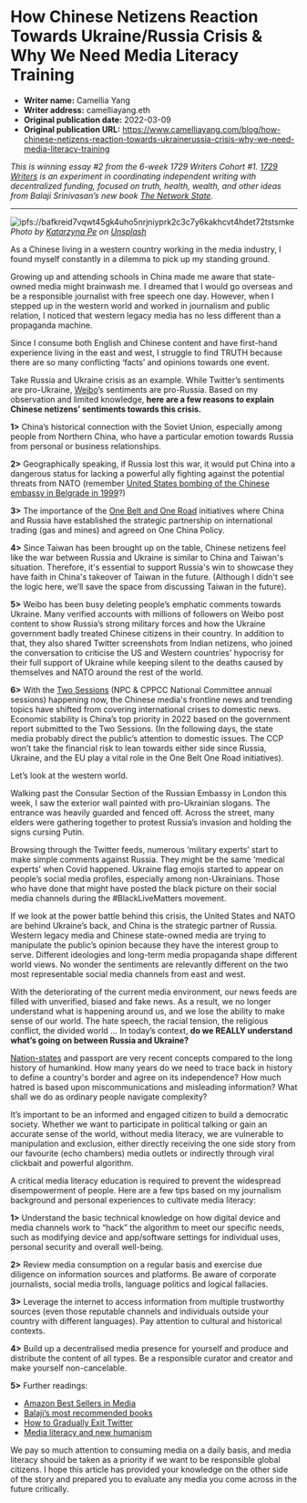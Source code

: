 # How Chinese Netizens Reaction Towards Ukraine/Russia Crisis & Why We Need Media Literacy Training

- **Writer name:** Camellia Yang
- **Writer address:** camelliayang.eth
- **Original publication date:** 2022-03-09
- **Original publication URL:** https://www.camelliayang.com/blog/how-chinese-netizens-reaction-towards-ukrainerussia-crisis-why-we-need-media-literacy-training

_This is winning essay #2 from the 6-week 1729 Writers Cohort #1. [1729 Writers](https://paper.li/1729writers) is an experiment in coordinating independent writing with decentralized funding, focused on truth, health, wealth, and other ideas from Balaji Srinivasan’s new book [The Network State](https://thenetworkstate.com)._

---

![ipfs://bafkreid7vqwt45gk4uho5nrjniyprk2c3c7y6kakhcvt4hdet72tstsmke](https://nftstorage.link/ipfs/bafkreid7vqwt45gk4uho5nrjniyprk2c3c7y6kakhcvt4hdet72tstsmke)
_Photo by [Katarzyna Pe](https://unsplash.com/@kasiape) on [Unsplash](https://unsplash.com/s/photos/toy-soldier)_

As a Chinese living in a western country working in the media industry, I found myself constantly in a dilemma to pick up my standing ground.   
  
Growing up and attending schools in China made me aware that state-owned media might brainwash me. I dreamed that I would go overseas and be a responsible journalist with free speech one day. However, when I stepped up in the western world and worked in journalism and public relation, I noticed that western legacy media has no less different than a propaganda machine.   
  
Since I consume both English and Chinese content and have first-hand experience living in the east and west, I struggle to find TRUTH because there are so many conflicting ‘facts’ and opinions towards one event.   
  
Take Russia and Ukraine crisis as an example. While Twitter’s sentiments are pro-Ukraine, [Weibo](https://en.wikipedia.org/wiki/Sina_Weibo)’s sentiments are pro-Russia. Based on my observation and limited knowledge, **here are a few reasons to explain Chinese netizens’ sentiments towards this crisis.**   
  
**1>** China’s historical connection with the Soviet Union, especially among people from Northern China, who have a particular emotion towards Russia from personal or business relationships.  
  
**2>** Geographically speaking, if Russia lost this war, it would put China into a dangerous status for lacking a powerful ally fighting against the potential threats from NATO (remember [United States bombing of the Chinese embassy in Belgrade in 1999](https://en.wikipedia.org/wiki/United_States_bombing_of_the_Chinese_embassy_in_Belgrade)?)   
  
**3>** The importance of the [One Belt and One Road](https://en.wikipedia.org/wiki/Belt_and_Road_Initiative) initiatives where China and Russia have established the strategic partnership on international trading (gas and mines) and agreed on One China Policy.   
  
**4>** Since Taiwan has been brought up on the table, Chinese netizens feel like the war between Russia and Ukraine is similar to China and Taiwan's situation. Therefore, it's essential to support Russia's win to showcase they have faith in China's takeover of Taiwan in the future. (Although I didn't see the logic here, we’ll save the space from discussing Taiwan in the future).   
  
**5>** Weibo has been busy deleting people’s emphatic comments towards Ukraine. Many verified accounts with millions of followers on Weibo post content to show Russia’s strong military forces and how the Ukraine government badly treated Chinese citizens in their country. In addition to that, they also shared Twitter screenshots from Indian netizens, who joined the conversation to criticise the US and Western countries' hypocrisy for their full support of Ukraine while keeping silent to the deaths caused by themselves and NATO around the rest of the world.   
  
**6>** With the [Two Sessions](https://en.wikipedia.org/wiki/Two_Sessions) (NPC & CPPCC National Committee annual sessions) happening now, the Chinese media's frontline news and trending topics have shifted from covering international crises to domestic news. Economic stability is China’s top priority in 2022 based on the government report submitted to the Two Sessions. (In the following days, the state media probably direct the public’s attention to domestic issues. The CCP won’t take the financial risk to lean towards either side since Russia, Ukraine, and the EU play a vital role in the One Belt One Road initiatives).   
  
Let’s look at the western world.  
  
Walking past the Consular Section of the Russian Embassy in London this week, I saw the exterior wall painted with pro-Ukrainian slogans. The entrance was heavily guarded and fenced off. Across the street, many elders were gathering together to protest Russia’s invasion and holding the signs cursing Putin.   
  
Browsing through the Twitter feeds, numerous ‘military experts’ start to make simple comments against Russia. They might be the same ‘medical experts’ when Covid happened. Ukraine flag emojis started to appear on people’s social media profiles, especially among non-Ukrainians. Those who have done that might have posted the black picture on their social media channels during the #BlackLiveMatters movement.   
  
If we look at the power battle behind this crisis, the United States and NATO are behind Ukraine’s back, and China is the strategic partner of Russia. Western legacy media and Chinese state-owned media are trying to manipulate the public’s opinion because they have the interest group to serve. Different ideologies and long-term media propaganda shape different world views. No wonder the sentiments are relevantly different on the two most representable social media channels from east and west.   
  
With the deteriorating of the current media environment, our news feeds are filled with unverified, biased and fake news. As a result, we no longer understand what is happening around us, and we lose the ability to make sense of our world. The hate speech, the racial tension, the religious conflict, the divided world … In today’s context, **do we REALLY understand what’s going on between Russia and Ukraine?**   
  
[Nation-states](https://twitter.com/sapinker/status/1501939402267770883) and passport are very recent concepts compared to the long history of humankind. How many years do we need to trace back in history to define a country's border and agree on its independence? How much hatred is based upon miscommunications and misleading information? What shall we do as ordinary people navigate complexity?  
  
It’s important to be an informed and engaged citizen to build a democratic society. Whether we want to participate in political talking or gain an accurate sense of the world, without media literacy, we are vulnerable to manipulation and exclusion, either directly receiving the one side story from our favourite (echo chambers) media outlets or indirectly through viral clickbait and powerful algorithm.   
  
A critical media literacy education is required to prevent the widespread disempowerment of people. Here are a few tips based on my journalism background and personal experiences to cultivate media literacy:  
  
**1>** Understand the basic technical knowledge on how digital device and media channels work to “hack” the algorithm to meet our specific needs, such as modifying device and app/software settings for individual uses, personal security and overall well-being.  
  
**2>** Review media consumption on a regular basis and exercise due diligence on information sources and platforms. Be aware of corporate journalists, social media trolls, language politics and logical fallacies.  
  
**3>** Leverage the internet to access information from multiple trustworthy sources (even those reputable channels and individuals outside your country with different languages). Pay attention to cultural and historical contexts.   
  
**4>** Build up a decentralised media presence for yourself and produce and distribute the content of all types. Be a responsible curator and creator and make yourself non-cancelable.   
  
**5>** Further readings:

- [Amazon Best Sellers in Media](https://www.amazon.co.uk/gp/bestsellers/books/275706) 
- [Balaji’s most recommended books](https://mostrecommendedbooks.com/balaji-srinivasan-books)
- [How to Gradually Exit Twitter](https://balajis.com/how-to-gradually-exit-twitter/)
- [Media literacy and new humanism](https://unesdoc.unesco.org/ark:/48223/pf0000192134)

  
We pay so much attention to consuming media on a daily basis, and media literacy should be taken as a priority if we want to be responsible global citizens. I hope this article has provided your knowledge on the other side of the story and prepared you to evaluate any media you come across in the future critically.
